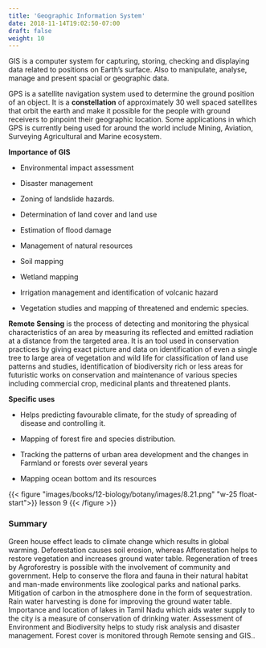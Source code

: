 ```yaml
---
title: 'Geographic Information System'
date: 2018-11-14T19:02:50-07:00
draft: false
weight: 10
---
```


GIS is a computer system for capturing, storing,
checking and displaying data related to positions
on Earth’s surface. Also to manipulate, analyse,
manage and present spacial or geographic data.

GPS is a satellite navigation system used to
determine the ground position of an object. It is
a **constellation** of approximately 30 well spaced
satellites that orbit the earth and make it possible
for the people with ground receivers to pinpoint
their geographic location. Some applications in
which GPS is currently being used for around
the world include Mining, Aviation, Surveying
Agricultural and Marine ecosystem.


**Importance of GIS**


* Environmental impact
assessment



* Disaster management

*  Zoning of landslide
hazards.


* Determination of land cover and land use


* Estimation of flood damage


* Management of natural resources


* Soil mapping


* Wetland mapping


* Irrigation management and identification of
volcanic hazard


* Vegetation studies and mapping of
threatened and endemic species.


**Remote** **Sensing** is the process of detecting and
monitoring the physical characteristics of an area
by measuring its reflected and emitted radiation
at a distance from the targeted area. It is an tool
used in conservation practices by giving exact
picture and data on identification of even a single
tree to large area of vegetation and wild life for
classification of land use patterns and studies,
identification of biodiversity rich or less areas for
futuristic works on conservation and maintenance
of various species including commercial crop,
medicinal plants and threatened plants.

**Specific uses**


* Helps predicting favourable climate, for the
study of spreading of disease and controlling it.


* Mapping of forest fire and species
distribution.

* Tracking the patterns of urban area
development and the changes in Farmland
or forests over several years


* Mapping ocean bottom and its resources


{{< figure "images/books/12-biology/botany/images/8.21.png" "w-25 float-start">}}
lesson 9
{{< /figure >}}



### Summary

Green house effect leads to climate change which
results in global warming. Deforestation causes
soil erosion, whereas Afforestation helps to
restore vegetation and increases ground water
table. Regeneration of trees by Agroforestry is
possible with the involvement of community
and government. Help to conserve the flora and
fauna in their natural habitat and man-made
environments like zoological parks and national
parks. Mitigation of carbon in the atmosphere
done in the form of sequestration. Rain water
harvesting is done for improving the ground
water table. Importance and location of lakes in
Tamil Nadu which aids water supply to the city
is a measure of conservation of drinking water.
Assessment of Environment and Biodiversity
helps to study risk analysis and disaster
management. Forest cover is monitored through
Remote sensing and GIS..